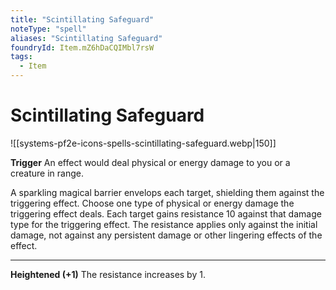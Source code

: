 ```yaml
---
title: "Scintillating Safeguard"
noteType: "spell"
aliases: "Scintillating Safeguard"
foundryId: Item.mZ6hDaCQIMbl7rsW
tags:
  - Item
---
```


# Scintillating Safeguard
![[systems-pf2e-icons-spells-scintillating-safeguard.webp|150]]

**Trigger** An effect would deal physical or energy damage to you or a creature in range.

A sparkling magical barrier envelops each target, shielding them against the triggering effect. Choose one type of physical or energy damage the triggering effect deals. Each target gains resistance 10 against that damage type for the triggering effect. The resistance applies only against the initial damage, not against any persistent damage or other lingering effects of the effect.

* * *

**Heightened (+1)** The resistance increases by 1.
